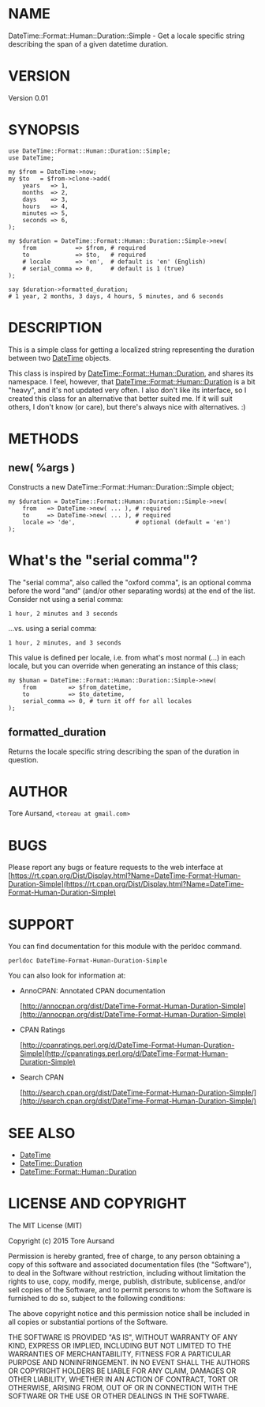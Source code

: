 # NAME

DateTime::Format::Human::Duration::Simple - Get a locale specific string
describing the span of a given datetime duration.

# VERSION

Version 0.01

# SYNOPSIS

    use DateTime::Format::Human::Duration::Simple;
    use DateTime;

    my $from = DateTime->now;
    my $to   = $from->clone->add(
        years   => 1,
        months  => 2,
        days    => 3,
        hours   => 4,
        minutes => 5,
        seconds => 6,
    );

    my $duration = DateTime::Format::Human::Duration::Simple->new(
        from           => $from, # required
        to             => $to,   # required
        # locale       => 'en',  # default is 'en' (English)
        # serial_comma => 0,     # default is 1 (true)
    );

    say $duration->formatted_duration;
    # 1 year, 2 months, 3 days, 4 hours, 5 minutes, and 6 seconds

# DESCRIPTION

This is a simple class for getting a localized string representing the duration
between two [DateTime](https://metacpan.org/pod/DateTime) objects.

This class is inspired by [DateTime::Format::Human::Duration](https://metacpan.org/pod/DateTime::Format::Human::Duration), and shares its
namespace. I feel, however, that [DateTime::Format::Human::Duration](https://metacpan.org/pod/DateTime::Format::Human::Duration) is a bit
"heavy", and it's not updated very often. I also don't like its interface, so I
created this class for an alternative that better suited me. If it will suit
others, I don't know (or care), but there's always nice with alternatives. :)

# METHODS

## new( %args )

Constructs a new DateTime::Format::Human::Duration::Simple object;

    my $duration = DateTime::Format::Human::Duration::Simple->new(
        from   => DateTime->new( ... ), # required
        to     => DateTime->new( ... ), # required
        locale => 'de',                 # optional (default = 'en')
    );

# What's the "serial comma"?

The "serial comma", also called the "oxford comma", is an optional comma before
the word "and" (and/or other separating words) at the end of the list. Consider
not using a serial comma:

    1 hour, 2 minutes and 3 seconds

...vs. using a serial comma:

    1 hour, 2 minutes, and 3 seconds

This value is defined per locale, i.e. from what's most normal (...) in each
locale, but you can override when generating an instance of this class;

    my $human = DateTime::Format::Human::Duration::Simple->new(
        from         => $from_datetime,
        to           => $to_datetime,
        serial_comma => 0, # turn it off for all locales
    );

## formatted\_duration

Returns the locale specific string describing the span of the duration in
question.

# AUTHOR

Tore Aursand, `<toreau at gmail.com>`

# BUGS

Please report any bugs or feature requests to the web interface at [https://rt.cpan.org/Dist/Display.html?Name=DateTime-Format-Human-Duration-Simple](https://rt.cpan.org/Dist/Display.html?Name=DateTime-Format-Human-Duration-Simple)

# SUPPORT

You can find documentation for this module with the perldoc command.

    perldoc DateTime-Format-Human-Duration-Simple

You can also look for information at:

- AnnoCPAN: Annotated CPAN documentation

    [http://annocpan.org/dist/DateTime-Format-Human-Duration-Simple](http://annocpan.org/dist/DateTime-Format-Human-Duration-Simple)

- CPAN Ratings

    [http://cpanratings.perl.org/d/DateTime-Format-Human-Duration-Simple](http://cpanratings.perl.org/d/DateTime-Format-Human-Duration-Simple)

- Search CPAN

    [http://search.cpan.org/dist/DateTime-Format-Human-Duration-Simple/](http://search.cpan.org/dist/DateTime-Format-Human-Duration-Simple/)

# SEE ALSO

- [DateTime](https://metacpan.org/pod/DateTime)
- [DateTime::Duration](https://metacpan.org/pod/DateTime::Duration)
- [DateTime::Format::Human::Duration](https://metacpan.org/pod/DateTime::Format::Human::Duration)

# LICENSE AND COPYRIGHT

The MIT License (MIT)

Copyright (c) 2015 Tore Aursand

Permission is hereby granted, free of charge, to any person obtaining a copy
of this software and associated documentation files (the "Software"), to deal
in the Software without restriction, including without limitation the rights
to use, copy, modify, merge, publish, distribute, sublicense, and/or sell
copies of the Software, and to permit persons to whom the Software is
furnished to do so, subject to the following conditions:

The above copyright notice and this permission notice shall be included in all
copies or substantial portions of the Software.

THE SOFTWARE IS PROVIDED "AS IS", WITHOUT WARRANTY OF ANY KIND, EXPRESS OR
IMPLIED, INCLUDING BUT NOT LIMITED TO THE WARRANTIES OF MERCHANTABILITY,
FITNESS FOR A PARTICULAR PURPOSE AND NONINFRINGEMENT. IN NO EVENT SHALL THE
AUTHORS OR COPYRIGHT HOLDERS BE LIABLE FOR ANY CLAIM, DAMAGES OR OTHER
LIABILITY, WHETHER IN AN ACTION OF CONTRACT, TORT OR OTHERWISE, ARISING FROM,
OUT OF OR IN CONNECTION WITH THE SOFTWARE OR THE USE OR OTHER DEALINGS IN THE
SOFTWARE.
